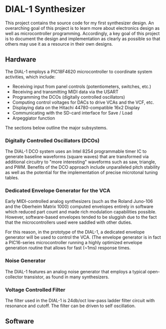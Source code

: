 # DIAL-1 Synthesizer

This project contains the source code for my first synthesizer design. An
overarching goal of this project is to learn more about electronics design
as well as microcontroller programming. Accordingly, a key goal of this
project is to document the design and implementation as clearly as possible
so that others may use it as a resource in their own designs.

## Hardware

The DIAL-1 employs a PIC18F4620 microcontroller to coordinate system
activities, which include:

* Receiving input from panel controls (potentiometers, switches, etc.)
* Receiving and transmitting MIDI data via the USART
* Programming the DCOs (digitally controlled oscillators)
* Computing control voltages for DACs to drive VCAs and the VCF, etc.
* Displaying data on the Hitachi 44780-compatible 16x2 Display
* Communicating with the SD-card interface for Save / Load
* Arpeggiator function

The sections below outline the major subsystems.

### Digitally Controlled Oscillators (DCOs)

The DIAL-1 DCO system uses an Intel 8254 programmable timer IC to generate
baseline waveforms (square waves) that are transformed via additional
circuitry to "more interesting" waveforms such as saw, triangle, and PWM.
Benefits of the DCO approach include unparalleled pitch stability as well
as the potential for the implementation of precise microtonal tuning
tables.

### Dedicated Envelope Generator for the VCA

Early MIDI-controlled analog synthesizers (such as the Roland Juno-106 and
the Oberheim Matrix 1000) computed envelopes entirely in software which
reduced part count and made rich modulation capabilities possible.
However, software-based envelopes tended to be sluggish due to the fact
that the microcontrollers used were saddled with other duties.

For this reason, in the prototype of the DIAL-1, a dedicated envelope
generator will be used to control the VCA. (The envelope generator is in
fact a PIC16-series microcontroller running a highly optimized envelope
generation routine that allows for fast (~1ms) response times.



### Noise Generator

The DIAL-1 features an analog noise generator that employs a typical
open-collector transistor, as found in many synthesizers.

### Voltage Controlled Filter

The filter used in the DIAL-1 is 24db/oct low-pass ladder filter circuit
with resonance and cutoff. The filter can be driven to self oscillation.

## Software

